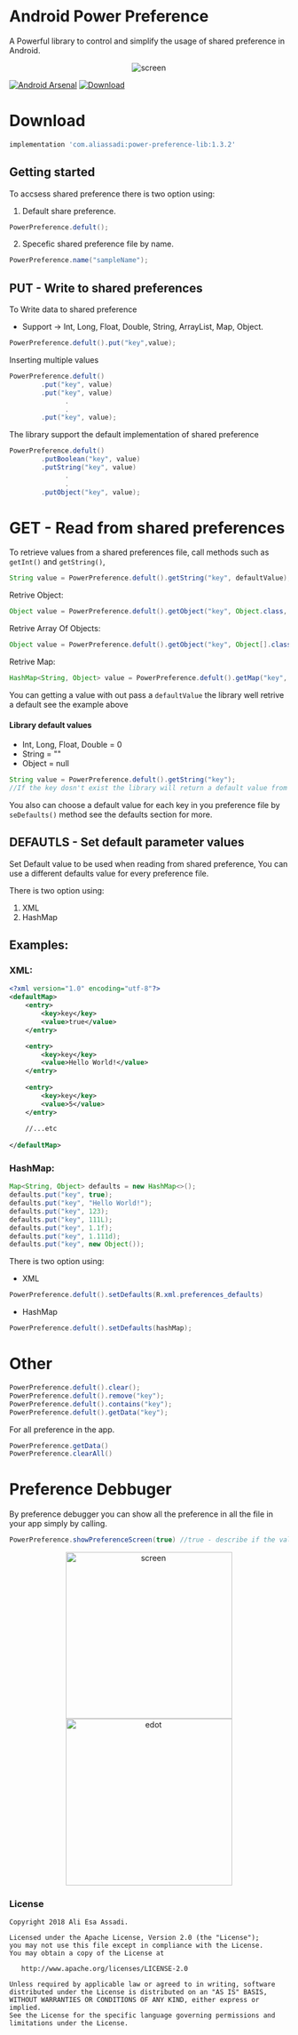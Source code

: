 
# Android Power Preference

A Powerful library to control and simplify the usage of shared preference in Android.

<p align="center">
  <img src="https://i.imgur.com/hjMxQo1.png" title="screen">
</p>

[![Android Arsenal]( https://img.shields.io/badge/Android%20Arsenal-Android--Power--Preference-green.svg?style=flat )]( https://android-arsenal.com/details/1/7353 ) [ ![Download](https://api.bintray.com/packages/aliassadi/maven/power-preference-lib/images/download.svg) ](https://bintray.com/aliassadi/maven/power-preference-lib/_latestVersion)

# Download

```gradle
implementation 'com.aliassadi:power-preference-lib:1.3.2'
```

## Getting started

To accsess shared preference there is two option using:

1. Default share preference.

```java
PowerPreference.defult();
```
2. Specefic shared preference file by name.
```java
PowerPreference.name("sampleName");
```


## PUT - Write to shared preferences

To Write data to shared preference 

* Support -> Int, Long, Float, Double, String, ArrayList, Map, Object.


```java
PowerPreference.defult().put("key",value);
```

Inserting multiple values

```java
PowerPreference.defult()
        .put("key", value)
        .put("key", value)
              .
              .
        .put("key", value);
```

The library support the default implementation of shared preference
```java
PowerPreference.defult()
        .putBoolean("key", value)
        .putString("key", value)
              .
              . 
        .putObject("key", value);
```

# GET - Read from shared preferences

To retrieve values from a shared preferences file, call methods such as `getInt()` and `getString()`, 

```java
String value = PowerPreference.defult().getString("key", defaultValue);
```

Retrive Object:
```java
Object value = PowerPreference.defult().getObject("key", Object.class, defaultValue);
```

Retrive Array Of Objects:
```java
Object value = PowerPreference.defult().getObject("key", Object[].class, defaultValue);
```

Retrive Map:
```java
HashMap<String, Object> value = PowerPreference.defult().getMap("key", HashMap.class, String.class, Object.class);
```

You can getting a value with out pass a `defaultValue` the library well retrive a default see the example above

#### Library default values
* Int, Long, Float, Double = 0
* String = ""
* Object = null

```java
String value = PowerPreference.defult().getString("key");
//If the key dosn't exist the library will return a default value from list in this case an empty string.
```

You also can choose a default value for each key in you preference file by ``seDefaults()`` method see the defaults section for more.

## DEFAUTLS - Set  default parameter values

Set Default value to be used when reading from shared preference,
You can use a different defaults value for every preference file.

There is two option using:
1. XML
2. HashMap

## Examples:

### XML:

```xml
<?xml version="1.0" encoding="utf-8"?>
<defaultMap>
    <entry>
        <key>key</key>
        <value>true</value>
    </entry>

    <entry>
        <key>key</key>
        <value>Hello World!</value>
    </entry>
    
    <entry>
        <key>key</key>
        <value>5</value>
    </entry>
    
    //...etc
    
</defaultMap>
```

### HashMap:

```java
Map<String, Object> defaults = new HashMap<>();
defaults.put("key", true);
defaults.put("key", "Hello World!");
defaults.put("key", 123);
defaults.put("key", 111L);
defaults.put("key", 1.1f);
defaults.put("key", 1.111d);
defaults.put("key", new Object());
```

There is two option using:
* XML
```java
PowerPreference.defult().setDefaults(R.xml.preferences_defaults)
```

* HashMap

```java
PowerPreference.defult().setDefaults(hashMap);
```

# Other

```java
PowerPreference.defult().clear();
PowerPreference.defult().remove("key");
PowerPreference.defult().contains("key");
PowerPreference.defult().getData("key");
```

For all preference in the app.
```java
PowerPreference.getData()
PowerPreference.clearAll()
```


# Preference Debbuger 

By preference debugger you can show all the preference in all the file in your app simply by calling.

```java
PowerPreference.showPreferenceScreen(true) //true - describe if the value is editable
```

<p align="center">
  <img src="https://i.imgur.com/OGUmLzW.png" width="300" title="screen">
  <img src="https://i.imgur.com/FEVCtrK.png" width="300" title="edot">
</p>


### License
```
Copyright 2018 Ali Esa Assadi.

Licensed under the Apache License, Version 2.0 (the "License");
you may not use this file except in compliance with the License.
You may obtain a copy of the License at

   http://www.apache.org/licenses/LICENSE-2.0

Unless required by applicable law or agreed to in writing, software
distributed under the License is distributed on an "AS IS" BASIS,
WITHOUT WARRANTIES OR CONDITIONS OF ANY KIND, either express or implied.
See the License for the specific language governing permissions and
limitations under the License.
```
